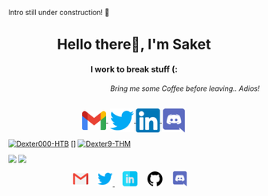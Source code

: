 Intro still under construction! :eyes:

<h1 align="center">Hello there👋, I'm Saket</h1>
<h3 align="center">I work to break stuff (:</h3>
<h6 align="right">Bring me some Coffee before leaving.. Adios!</h6>

<p align="center">
   <a href="mailto:saket.sp07@gmail.com" target="_blank" style='margin-right:4px'>
    <img align="center" src="https://github.com/dexter-11/dexter-11/blob/main/assets/1024px-Gmail_icon_(2020).svg.png" alt="dexter" width="48px" height="38px" />
  </a>
  <a href="https://twitter.com/saket_ZGV4dGVy" target="_blank">
    <img align="center" src="https://github.com/dexter-11/dexter-11/blob/main/assets/twitter.svg" alt="dexter" width="48px" height="48px" />
  </a>
  <a href="https://www.linkedin.com/in/pandey-saket" target="_blank">
    <img align="center" src="https://github.com/dexter-11/dexter-11/blob/main/assets/174857.png" alt="dexter" width="48px" height="48px" />
  </a>
  <a href="https://discord.com/users/Dexter#8860" target="_blank">
    <img align="center" src="https://github.com/dexter-11/dexter-11/blob/main/assets/discord.svg" alt="dexter" width="48px" height="48px" />
  </a>
</p>

[ ![Dexter000-HTB](https://www.hackthebox.eu/badge/image/229097)](https://www.hackthebox.eu/home/users/profile/229097)
[]
[ <img src="https://tryhackme-badges.s3.amazonaws.com/Dexter9.png" alt="Dexter9-THM">](https://tryhackme.com/p/Dexter9)

<img width="38%" src="https://github-readme-stats.vercel.app/api/top-langs/?username=dexter-11&layout=compact&theme=tokyonight&custom_title=Top%20Languages">
<img width="38%" src="https://github-readme-stats.vercel.app/api?username=dexter-11&show_icons=true&theme=gotham">

<!--

https://github.com/kautukkundan/Awesome-Profile-README-templates/tree/master/multimedia


**dexter-11/dexter-11** is a ✨ _special_ ✨ repository because its `README.md` (this file) appears on your GitHub profile.

Here are some ideas to get you started:

- 🔭 I’m currently working on ...
- 🌱 I’m currently learning ...
- 👯 I’m looking to collaborate on ...
- 🤔 I’m looking for help with ...
- 💬 Ask me about ...
- 📫 How to reach me: ...
- 😄 Pronouns: ...
- ⚡ Fun fact: ...
---
![karma's github stats](https://github-readme-stats.vercel.app/api?username=karma9874&show_icons=true&theme=gotham)
<img width="38%" src="https://github-readme-stats.vercel.app/api/top-langs/?username=sonichigo&layout=compact&theme=tokyonight&custom_title=Top%20Languages">

<a href="https://ctftime.org/user/69613"><img src="https://github.com/dexter-11/dexter-11/tree/main/assets/ctftime.ico" width="30px" alt="ctftime"></a> &nbsp; &nbsp;
<a href="https://karma9874.github.io"><img src="https://github.com/dexter-11/dexter-11/tree/main/assets/home.svg" width="30px" alt="site"></a> &nbsp; &nbsp;
-->

<p align="center">
<a href="mailto:saket.sp07@gmail.com"><img src="https://github.com/dexter-11/dexter-11/blob/main/assets/gmail.svg" width="30px" alt="mail"></a> &nbsp; &nbsp;
<a href="https://twitter.com/saket_ZGV4dGVy"><img src="https://github.com/dexter-11/dexter-11/blob/main/assets/twitter.svg" width="30px" alt="Twitter">     </a> &nbsp; &nbsp;
<a href="https://www.linkedin.com/in/pandey-saket"><img src="https://github.com/dexter-11/dexter-11/blob/main/assets/linkedin.svg" width="30px" alt="LinkedIn"></a> &nbsp; &nbsp;
<a href="https://github.com/dexter-11"><img src="https://github.com/dexter-11/dexter-11/blob/main/assets/github.svg" width="30px" alt="mail"></a> &nbsp; &nbsp;
<a href="https://discord.com/users/Dexter#8860"><img src="https://github.com/dexter-11/dexter-11/blob/main/assets/discord.svg" width="30px" alt="LinkedIn"></a> &nbsp; &nbsp;


</p>




